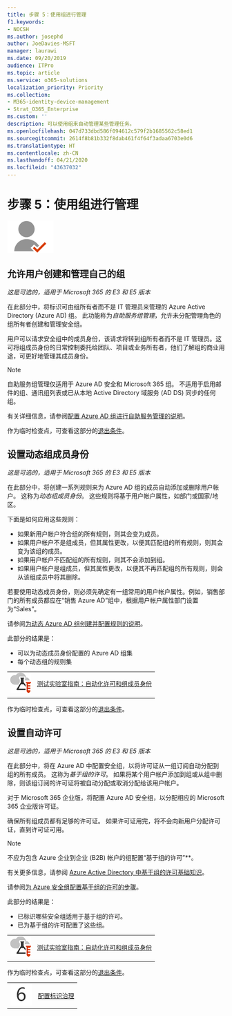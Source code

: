 ```yaml
---
title: 步骤 5：使用组进行管理
f1.keywords:
- NOCSH
ms.author: josephd
author: JoeDavies-MSFT
manager: laurawi
ms.date: 09/20/2019
audience: ITPro
ms.topic: article
ms.service: o365-solutions
localization_priority: Priority
ms.collection:
- M365-identity-device-management
- Strat_O365_Enterprise
ms.custom: ''
description: 可以使用组来自动管理某些管理任务。
ms.openlocfilehash: 047d733dbd586f094612c579f2b1685562c58ed1
ms.sourcegitcommit: 2614f8b81b332f8dab461f4f64f3adaa6703e0d6
ms.translationtype: HT
ms.contentlocale: zh-CN
ms.lasthandoff: 04/21/2020
ms.locfileid: "43637032"
---
```

# <a name="step-5-use-groups-for-management"></a>步骤 5：使用组进行管理

![第 2 阶段 - 标识](../media/deploy-foundation-infrastructure/identity_icon-small.png)

<a name="identity-self-service-groups"></a>
## <a name="allow-users-to-create-and-manage-their-own-groups"></a>允许用户创建和管理自己的组

*这是可选的，适用于 Microsoft 365 的 E3 和 E5 版本*

在此部分中，将标识可由组所有者而不是 IT 管理员来管理的 Azure Active Directory (Azure AD) 组。 此功能称为*自助服务组管理*，允许未分配管理角色的组所有者创建和管理安全组。 

用户可以请求安全组中的成员身份，该请求将转到组所有者而不是 IT 管理员。这可将组成员身份的日常控制委托给团队、项目或业务所有者，他们了解组的商业用途，可更好地管理其成员身份。

>[!Note]
>自助服务组管理仅适用于 Azure AD 安全和 Microsoft 365 组。 不适用于启用邮件的组、通讯组列表或已从本地 Active Directory 域服务 (AD DS) 同步的任何组。
>

有关详细信息，请参阅[配置 Azure AD 组进行自助服务管理的说明](https://docs.microsoft.com/azure/active-directory/active-directory-accessmanagement-self-service-group-management)。

作为临时检查点，可查看这部分的[退出条件](identity-exit-criteria.md#crit-identity-self-service-groups)。

<a name="identity-dyn-groups"></a>
## <a name="set-up-dynamic-group-membership"></a>设置动态组成员身份

*这是可选的，适用于 Microsoft 365 的 E3 和 E5 版本*

在此部分中，将创建一系列规则来为 Azure AD 组的成员自动添加或删除用户帐户。 这称为*动态组成员身份*。 这些规则将基于用户帐户属性，如部门或国家/地区。

下面是如何应用这些规则：

- 如果新用户帐户符合组的所有规则，则其会变为成员。
- 如果用户帐户不是组成员，但其属性更改，以便其匹配组的所有规则，则其会变为该组的成员。
- 如果用户帐户不匹配组的所有规则，则其不会添加到组。
- 如果用户帐户是组成员，但其属性更改，以便其不再匹配组的所有规则，则会从该组成员中将其删除。

若要使用动态成员身份，则必须先确定有一组常用的用户帐户属性。例如，销售部门的所有成员都应在“销售 Azure AD”组中，根据用户帐户属性部门设置为“Sales”。

请参阅[为动态 Azure AD 组创建并配置规则的说明](https://docs.microsoft.com/azure/active-directory/active-directory-groups-dynamic-membership-azure-portal)。

此部分的结果是：

- 可以为动态成员身份配置的 Azure AD 组集
- 每个动态组的规则集

|||
|:-------|:-----|
|![Microsoft 云的测试实验室指南](../media/m365-enterprise-test-lab-guides/cloud-tlg-icon-small.png)| [测试实验室指南：自动化许可和组成员身份](automate-licenses-group-membership-microsoft-365-test-environment.md) |
|||

作为临时检查点，可查看这部分的[退出条件](identity-exit-criteria.md#crit-identity-dyn-groups)。

<a name="identity-group-license"></a>
## <a name="set-up-automatic-licensing"></a>设置自动许可

*这是可选的，适用于 Microsoft 365 的 E3 和 E5 版本*

在此部分中，将在 Azure AD 中配置安全组，以将许可证从一组订阅自动分配到组的所有成员。 这称为*基于组的许可*。 如果将某个用户帐户添加到组或从组中删除，则该组订阅的许可证将被自动分配或取消分配给该用户帐户。

对于 Microsoft 365 企业版，将配置 Azure AD 安全组，以分配相应的 Microsoft 365 企业版许可证。

确保所有组成员都有足够的许可证。 如果许可证用完，将不会向新用户分配许可证，直到许可证可用。

>[!Note]
>不应为包含 Azure 企业到企业 (B2B) 帐户的组配置“基于组的许可”**。
>

有关更多信息，请参阅 [Azure Active Directory 中基于组的许可基础知识](https://docs.microsoft.com/azure/active-directory/active-directory-licensing-whatis-azure-portal)。

请参阅[为 Azure 安全组配置基于组的许可的步骤](https://docs.microsoft.com/azure/active-directory/active-directory-licensing-group-assignment-azure-portal)。

此部分的结果是：

- 已标识哪些安全组适用于基于组的许可。
- 已为基于组的许可配置了这些组。

|||
|:-------|:-----|
|![Microsoft 云的测试实验室指南](../media/m365-enterprise-test-lab-guides/cloud-tlg-icon-small.png)| [测试实验室指南：自动化许可和组成员身份](automate-licenses-group-membership-microsoft-365-test-environment.md) |
|||

作为临时检查点，可查看这部分的[退出条件](identity-exit-criteria.md#crit-identity-group-license)。

|||
|:-------|:-----|
|![第 6 步](../media/stepnumbers/Step6.png)| [配置标识治理](identity-configure-identity-governance.md) |
